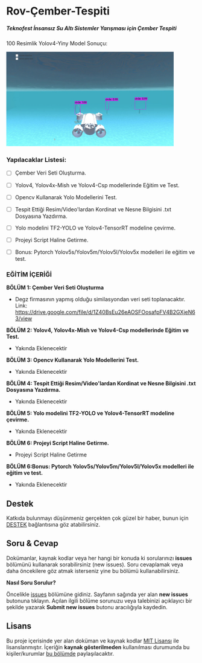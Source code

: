 # Rov-Çember-Tespiti
##### Teknofest İnsansız Su Altı Sistemler Yarışması için Çember Tespiti


100 Resimlik Yolov4-Yiny Model Sonuçu:

<img height="250" src="/rov.jpg"/>


### Yapılacaklar Listesi:
* [ ] Çember Veri Seti Oluşturma.
* [ ] Yolov4, Yolov4x-Mish ve Yolov4-Csp modellerinde Eğitim ve Test.
* [ ] Opencv Kullanarak Yolo Modellerini Test.
* [ ] Tespit Ettiği Resim/Video'lardan Kordinat ve Nesne Bilgisini .txt Dosyasına Yazdırma.
* [ ] Yolo modelini TF2-YOLO ve Yolov4-TensorRT modeline çevirme.
* [ ] Projeyi Script Haline Getirme.
* [ ] Bonus: Pytorch Yolov5s/Yolov5m/Yolov5l/Yolov5x modelleri ile eğitim ve test.


### EĞİTİM İÇERİĞİ

**BÖLÜM 1: Çember Veri Seti Oluşturma** 

- Degz firmasının yapmış olduğu similasyondan veri seti toplanacaktır.
 Link: https://drive.google.com/file/d/1Z40BsEu26eAOSFOosafpFV4B2GXjeN63/view


**BÖLÜM 2: Yolov4, Yolov4x-Mish ve Yolov4-Csp modellerinde Eğitim ve Test.** 

- Yakında Eklenecektir


**BÖLÜM 3: Opencv Kullanarak Yolo Modellerini Test.**

- Yakında Eklenecektir
 

**BÖLÜM 4: Tespit Ettiği Resim/Video'lardan Kordinat ve Nesne Bilgisini .txt Dosyasına Yazdırma.** 

- Yakında Eklenecektir


**BÖLÜM 5: Yolo modelini TF2-YOLO ve Yolov4-TensorRT modeline çevirme.**

- Yakında Eklenecektir


**BÖLÜM 6: Projeyi Script Haline Getirme.**

- Projeyi Script Haline Getirme

**BÖLÜM 6:Bonus: Pytorch Yolov5s/Yolov5m/Yolov5l/Yolov5x modelleri ile eğitim ve test.**

- Yakında Eklenecektir

## Destek

Katkıda bulunmayı düşünmeniz gerçekten çok güzel bir haber, bunun için [DESTEK](/CONTRIBUTING.md) bağlantısına göz atabilirsiniz.

## Soru & Cevap

Dokümanlar, kaynak kodlar veya her hangi bir konuda ki sorularınızı **issues** bölümünü kullanarak sorabilirsiniz (new issues). Soru cevaplamak veya daha öncekilere göz atmak isterseniz yine bu bölümü kullanabilirsiniz.

**Nasıl Soru Sorulur?**

Öncelikle [issues](https://github.com/mesutpiskin/opencv-tutorial/issues) bölümüne gidiniz. Sayfanın sağında yer alan **new issues** butonuna tıklayın. Açılan ilgili bölüme sorunuzu veya talebinizi açıklayıcı bir şekilde yazarak **Submit new issues** butonu aracılığıyla kaydedin.

## Lisans

Bu proje içerisinde yer alan doküman ve kaynak kodlar [MIT Lisansı](/LICENSE) ile lisanslanmıştır. İçeriğin **kaynak gösterilmeden** kullanılması durumunda bu kişiler/kurumlar [bu bölümde](/other/blacklist.md) paylaşılacaktır.
